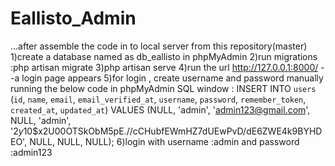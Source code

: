 # Eallisto_Admin

...after assemble the code in to  local server from this repository(master)
1)create a database named as db_eallisto in phpMyAdmin
2)run migrations :php artisan migrate
3)php artisan serve
4)run the url http://127.0.0.1:8000/  --a login page appears
5)for login , create username and password manually running the below code in phpMyAdmin SQL window :
INSERT INTO `users` (`id`, `name`, `email`, `email_verified_at`, `username`, `password`, `remember_token`, `created_at`, `updated_at`) VALUES (NULL, 'admin', 'admin123@gmail.com', NULL, 'admin', '$2y$10$x2U00OTSkObM5pE.//cCHubfEWmHZ7dUEwPvD/dE6ZWE4k9BYHDEO', NULL, NULL, NULL);
6)login with username :admin and password :admin123
